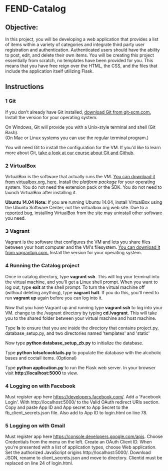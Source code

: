 # FEND-Catalog

## Objective: 
In this project, you will be developing a web application that provides a list of items within a variety of categories and integrate third party user registration and authentication. Authenticated users should have the ability to post, edit, and delete their own items.
You will be creating this project essentially from scratch, no templates have been provided for you. This means that you have free reign over the HTML, the CSS, and the files that include the application itself utilizing Flask.

## Instructions

### 1 Git

If you don't already have Git installed, [download Git from git-scm.com.](http://git-scm.com/downloads) Install the version for your operating system.

On Windows, Git will provide you with a Unix-style terminal and shell (Git Bash).  
(On Mac or Linux systems you can use the regular terminal program.)

You will need Git to install the configuration for the VM. If you'd like to learn more about Git, [take a look at our course about Git and Github](http://www.udacity.com/course/ud775).

### 2 VirtualBox

VirtualBox is the software that actually runs the VM. [You can download it from virtualbox.org, here.](https://www.virtualbox.org/wiki/Downloads)  Install the *platform package* for your operating system.  You do not need the extension pack or the SDK. You do not need to launch VirtualBox after installing it.

**Ubuntu 14.04 Note:** If you are running Ubuntu 14.04, install VirtualBox using the Ubuntu Software Center, not the virtualbox.org web site. Due to a [reported bug](http://ubuntuforums.org/showthread.php?t=2227131), installing VirtualBox from the site may uninstall other software you need.

### 3 Vagrant

Vagrant is the software that configures the VM and lets you share files between your host computer and the VM's filesystem.  [You can download it from vagrantup.com.](https://www.vagrantup.com/downloads) Install the version for your operating system.

### 4 Running the Catalog project
Once in catalog directory, type **vagrant ssh**. This will log your terminal into the virtual machine, and you'll get a Linux shell prompt. When you want to log out, type **exit** at the shell prompt.  To turn the virtual machine off (without deleting anything), type **vagrant halt**. If you do this, you'll need to run **vagrant up** again before you can log into it.


Now that you have Vagrant up and running type **vagrant ssh** to log into your VM.  change to the /vagrant directory by typing **cd /vagrant**. This will take you to the shared folder between your virtual machine and host machine.

Type **ls** to ensure that you are inside the directory that contains project.py, database_setup.py, and two directories named 'templates' and 'static'

Now type **python database_setup_zb.py** to initialize the database.

Type **python lotsofcocktails.py** to populate the database with the alcoholic bases and coctail items. (Optional)

Type **python application.py** to run the Flask web server. In your browser visit **http://localhost:5000** to view.

### 4 Logging on with Facebook

Must register app here https://developers.facebook.com/. Add a 'Facebook Login'. With http://localhost:5000/ to the Valid OAuth redirect URIs section. Copy and paste App ID and App secret to App Secret to the fb_client_secrets.json file. Also add to App ID to login.html on line 78.

### 5 Logging on with Gmail 

Must register app here https://console.developers.google.com/apis. Choose Credentials from the menu on the left. Create an OAuth Client ID. When you're presented with a list of application types, choose Web application. Set the authorized JavaScript origins http://localhost:5000/. Download JSON, rename to client_secrets.json and move to directory. Clientid must be replaced on line 24 of login.html.
